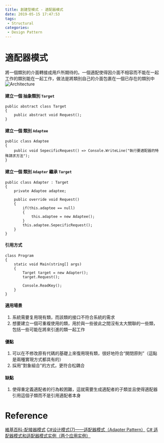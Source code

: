 ```yaml
---
title: 創建型模式 - 適配器模式
date: 2019-05-15 17:47:53
tags:
 - Structural
categories: 
 - Design Pattern
---
```


# 適配器模式
將一個類別的介面轉接成用戶所期待的。一個適配使得因介面不相容而不能在一起工作的類別能在一起工作，做法是將類別自己的介面包裹在一個已存在的類別中
![Architecture](1.jpg)

#### 建立一個 抽象類別 `Target`
    public abstract class Target
    {
        public abstract void Request();
    }

#### 建立一個 類別 `Adaptee`
    public class Adaptee
    {
        public void SepecificRequest() => Console.WriteLine("執行要適配器的特殊請求方法");
    }

#### 建立一個 類別 `Adapter` 繼承 `Target`
    public class Adapter : Target
    {
        private Adaptee adaptee;

        public override void Request()
        {
            if(this.adaptee == null)
            {
                this.adaptee = new Adaptee();
            }
            this.adaptee.SepecificRequest();
        }
    }

#### 引用方式
    class Program
    {
        static void Main(string[] args)
        {
            Target target = new Adapter();
            target.Request();

            Console.ReadKey();
        }
    }

#### 適用場景
1. 系統需要复用現有類，而該類的接口不符合系統的需求
2. 想要建立一個可重複使用的類，用於與一些彼此之間沒有太大關聯的一些類，包括一些可能在將來引進的類一起工作

#### 優點
1. 可以在不修改原有代碼的基礎上來復用現有類，很好地符合“開閉原則”（這點是兩種實現方式都具有的）
2. 採用"對象組合"的方式，更符合松耦合

#### 缺點
1. 使得重定義適配者的行為較困難，這就需要生成適配者的子類並且使得適配器引用這個子類而不是引用適配者本身

# Reference
[維基百科-配接器模式](https://zh.wikipedia.org/wiki/%E9%80%82%E9%85%8D%E5%99%A8%E6%A8%A1%E5%BC%8F)
[C#设计模式(7)——适配器模式（Adapter Pattern）](https://www.cnblogs.com/zhili/p/AdapterPattern.html)
[C# 适配器模式和适配器模式实例（两个应用实例）](https://blog.csdn.net/EmmaGood/article/details/7835961)